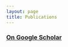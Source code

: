 ```yaml
---
layout: page
title: Publications
---
```


### [On Google Scholar](https://scholar.google.com/citations?user=FRciU2oAAAAJ&hl=en)



